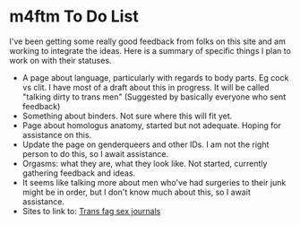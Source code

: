 # m4ftm To Do List

I've been getting some really good feedback from folks on this site and am working to integrate the ideas. Here is a summary of specific things I plan to work on with their statuses.

  * A page about language, particularly with regards to body parts. Eg cock vs clit. I have most of a draft about this in progress. It will be called "talking dirty to trans men" (Suggested by basically everyone who sent feedback)
  * Something about binders. Not sure where this will fit yet.
  * Page about homologus anatomy, started but not adequate. Hoping for assistance on this.
  * Update the page on genderqueers and other IDs. I am not the right person to do this, so I await assistance.
  * Orgasms: what they are, what they look like. Not started, currently gathering feedback and ideas.
  * It seems like talking more about men who've had surgeries to their junk might be in order, but I don't know much about this, so I await assistance.
  * Sites to link to: [Trans fag sex journals](http://transfagssexjournals.blogspot.ca/)
